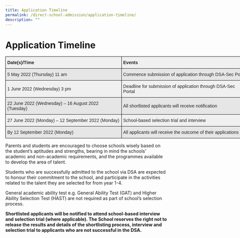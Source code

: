 ```yaml
---
title: Application Timeline
permalink: /direct-school-admission/application-timeline/
description: ""
---
```

Application Timeline
====================

<style type="text/css">
.tg  {border-collapse:collapse;border-spacing:0;margin:0px auto;}
.tg td{border-color:black;border-style:solid;border-width:1px;font-family:Arial, sans-serif;font-size:14px;
  overflow:hidden;padding:10px 5px;word-break:normal;}
.tg th{border-color:black;border-style:solid;border-width:1px;font-family:Arial, sans-serif;font-size:14px;
  font-weight:normal;overflow:hidden;padding:10px 5px;word-break:normal;}
.tg .tg-2uhg{background-color:#F0F0F0;color:#222;text-align:left;vertical-align:middle}
.tg .tg-h5mn{background-color:#E6E6E6;color:#222;text-align:left;vertical-align:middle}
.tg .tg-jdz1{background-color:#F0F0F0;color:#222;font-weight:bold;text-align:left;vertical-align:top}
</style>
<table class="tg" style="undefined;table-layout: fixed; width: 762px">
<colgroup>
<col style="width: 362px">
<col style="width: 400px">
</colgroup>
<thead>
  <tr>
    <th class="tg-jdz1"><span style="font-weight:bold">Date(s)/Time</span></th>
    <th class="tg-jdz1"><span style="font-weight:bold">Events</span></th>
  </tr>
</thead>
<tbody>
  <tr>
    <td class="tg-h5mn">5 May 2022 (Thursday) 11 am</td>
    <td class="tg-h5mn">Commence submission of application through DSA-Sec Portal</td>
  </tr>
  <tr>
    <td class="tg-2uhg">1 June 2022 (Wednesday) 3 pm</td>
    <td class="tg-2uhg">Deadline for submission of application through DSA-Sec Portal</td>
  </tr>
  <tr>
    <td class="tg-h5mn">22 June 2022 (Wednesday) – 16 August 2022 (Tuesday)</td>
    <td class="tg-h5mn">All shortlisted applicants will receive notification</td>
  </tr>
  <tr>
    <td class="tg-2uhg">27 June 2022 (Monday) – 12 September 2022 (Monday)</td>
    <td class="tg-2uhg">School-based selection trial and interview</td>
  </tr>
  <tr>
    <td class="tg-h5mn">By 12 September 2022 (Monday)</td>
    <td class="tg-h5mn">All applicants will receive the outcome of their applications</td>
  </tr>
</tbody>
</table>

Parents and students are encouraged to choose schools wisely based on the student’s aptitudes and strengths, bearing in mind the schools’ academic and non-academic requirements, and the programmes available to develop the area of talent.

Students who are successfully admitted to the school via DSA are expected to honour their commitment to the school, and participate in the activities related to the talent they are selected for from year 1-4.

General academic ability test e.g. General Ability Test (GAT) and Higher Ability Selection Test (HAST) are not required as part of school’s selection process.

**Shortlisted applicants will be notified to attend school-based interview and selection trial (where applicable). The School reserves the right not to release the results and details of the shortlisting process, interview and selection trial to applicants who are not successful in the DSA.**